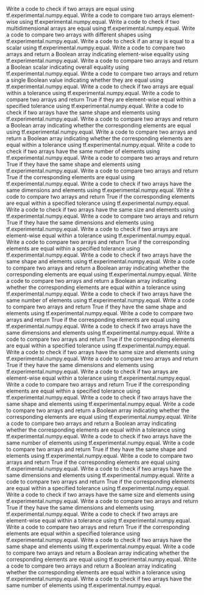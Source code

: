 Write a code to check if two arrays are equal using tf.experimental.numpy.equal.
Write a code to compare two arrays element-wise using tf.experimental.numpy.equal.
Write a code to check if two multidimensional arrays are equal using tf.experimental.numpy.equal.
Write a code to compare two arrays with different shapes using tf.experimental.numpy.equal.
Write a code to check if an array is equal to a scalar using tf.experimental.numpy.equal.
Write a code to compare two arrays and return a Boolean array indicating element-wise equality using tf.experimental.numpy.equal.
Write a code to compare two arrays and return a Boolean scalar indicating overall equality using tf.experimental.numpy.equal.
Write a code to compare two arrays and return a single Boolean value indicating whether they are equal using tf.experimental.numpy.equal.
Write a code to check if two arrays are equal within a tolerance using tf.experimental.numpy.equal.
Write a code to compare two arrays and return True if they are element-wise equal within a specified tolerance using tf.experimental.numpy.equal.
Write a code to check if two arrays have the same shape and elements using tf.experimental.numpy.equal.
Write a code to compare two arrays and return a Boolean array indicating whether the corresponding elements are equal using tf.experimental.numpy.equal.
Write a code to compare two arrays and return a Boolean array indicating whether the corresponding elements are equal within a tolerance using tf.experimental.numpy.equal.
Write a code to check if two arrays have the same number of elements using tf.experimental.numpy.equal.
Write a code to compare two arrays and return True if they have the same shape and elements using tf.experimental.numpy.equal.
Write a code to compare two arrays and return True if the corresponding elements are equal using tf.experimental.numpy.equal.
Write a code to check if two arrays have the same dimensions and elements using tf.experimental.numpy.equal.
Write a code to compare two arrays and return True if the corresponding elements are equal within a specified tolerance using tf.experimental.numpy.equal.
Write a code to check if two arrays have the same size and elements using tf.experimental.numpy.equal.
Write a code to compare two arrays and return True if they have the same dimensions and elements using tf.experimental.numpy.equal.
Write a code to check if two arrays are element-wise equal within a tolerance using tf.experimental.numpy.equal.
Write a code to compare two arrays and return True if the corresponding elements are equal within a specified tolerance using tf.experimental.numpy.equal.
Write a code to check if two arrays have the same shape and elements using tf.experimental.numpy.equal.
Write a code to compare two arrays and return a Boolean array indicating whether the corresponding elements are equal using tf.experimental.numpy.equal.
Write a code to compare two arrays and return a Boolean array indicating whether the corresponding elements are equal within a tolerance using tf.experimental.numpy.equal.
Write a code to check if two arrays have the same number of elements using tf.experimental.numpy.equal.
Write a code to compare two arrays and return True if they have the same shape and elements using tf.experimental.numpy.equal.
Write a code to compare two arrays and return True if the corresponding elements are equal using tf.experimental.numpy.equal.
Write a code to check if two arrays have the same dimensions and elements using tf.experimental.numpy.equal.
Write a code to compare two arrays and return True if the corresponding elements are equal within a specified tolerance using tf.experimental.numpy.equal.
Write a code to check if two arrays have the same size and elements using tf.experimental.numpy.equal.
Write a code to compare two arrays and return True if they have the same dimensions and elements using tf.experimental.numpy.equal.
Write a code to check if two arrays are element-wise equal within a tolerance using tf.experimental.numpy.equal.
Write a code to compare two arrays and return True if the corresponding elements are equal within a specified tolerance using tf.experimental.numpy.equal.
Write a code to check if two arrays have the same shape and elements using tf.experimental.numpy.equal.
Write a code to compare two arrays and return a Boolean array indicating whether the corresponding elements are equal using tf.experimental.numpy.equal.
Write a code to compare two arrays and return a Boolean array indicating whether the corresponding elements are equal within a tolerance using tf.experimental.numpy.equal.
Write a code to check if two arrays have the same number of elements using tf.experimental.numpy.equal.
Write a code to compare two arrays and return True if they have the same shape and elements using tf.experimental.numpy.equal.
Write a code to compare two arrays and return True if the corresponding elements are equal using tf.experimental.numpy.equal.
Write a code to check if two arrays have the same dimensions and elements using tf.experimental.numpy.equal.
Write a code to compare two arrays and return True if the corresponding elements are equal within a specified tolerance using tf.experimental.numpy.equal.
Write a code to check if two arrays have the same size and elements using tf.experimental.numpy.equal.
Write a code to compare two arrays and return True if they have the same dimensions and elements using tf.experimental.numpy.equal.
Write a code to check if two arrays are element-wise equal within a tolerance using tf.experimental.numpy.equal.
Write a code to compare two arrays and return True if the corresponding elements are equal within a specified tolerance using tf.experimental.numpy.equal.
Write a code to check if two arrays have the same shape and elements using tf.experimental.numpy.equal.
Write a code to compare two arrays and return a Boolean array indicating whether the corresponding elements are equal using tf.experimental.numpy.equal.
Write a code to compare two arrays and return a Boolean array indicating whether the corresponding elements are equal within a tolerance using tf.experimental.numpy.equal.
Write a code to check if two arrays have the same number of elements using tf.experimental.numpy.equal.